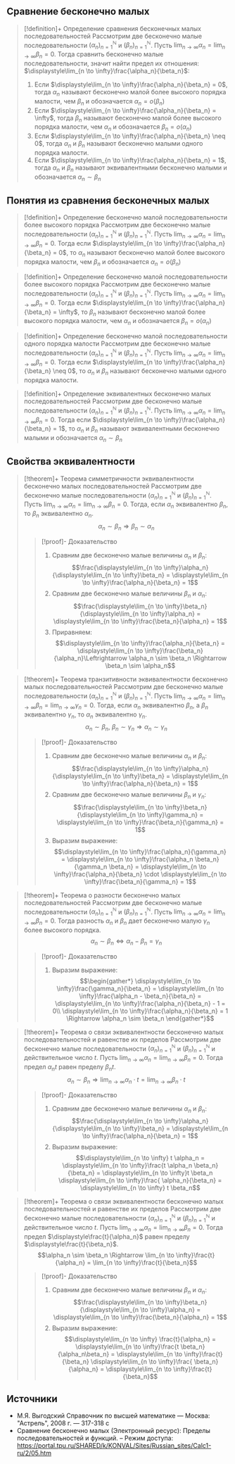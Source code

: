## Сравнение бесконечно малых
> [!definition]+ Определение сравнения бесконечных малых последовательностей
> Рассмотрим две бесконечно малые последовательности $(\alpha_n)_{n=1}^{\mathbb N}$ и $(\beta_n)_{n=1}^{\mathbb N}$. Пусть $\displaystyle\lim_{n \to \infty}\alpha_n = \lim_{n \to \infty}\beta_n = 0$. Тогда сравнить бесконечно малые последовательности, значит найти предел их отношения: $\displaystyle\lim_{n \to \infty}\frac{\alpha_n}{\beta_n}$:
> 1. Если $\displaystyle\lim_{n \to \infty}\frac{\alpha_n}{\beta_n} = 0$, тогда $\alpha_n$ называют бесконечно малой более высокого порядка малости, чем $\beta_n$ и обозначается $\alpha_n=o\Big(\beta_n\Big)$
> 2. Если $\displaystyle\lim_{n \to \infty}\frac{\alpha_n}{\beta_n} = \infty$, тогда $\beta_n$ называют бесконечно малой более высокого порядка малости, чем $\alpha_n$ и обозначается $\beta_n=o\Big(\alpha_n\Big)$
> 3. Если $\displaystyle\lim_{n \to \infty}\frac{\alpha_n}{\beta_n} \neq 0$, тогда $\alpha_n$ и $\beta_n$ называют бесконечно малыми одного порядка малости. 
> 4. Если $\displaystyle\lim_{n \to \infty}\frac{\alpha_n}{\beta_n} = 1$, тогда $\alpha_n$ и $\beta_n$ называют эквивалентными бесконечно малыми и обозначается $\alpha_n \sim \beta_n$

## Понятия из сравнения бесконечных малых
> [!definition]+ Определение бесконечно малой последовательности более высокого порядка
> Рассмотрим две бесконечно малые последовательности $(\alpha_n)_{n=1}^{\mathbb N}$ и $(\beta_n)_{n=1}^{\mathbb N}$. Пусть $\displaystyle\lim_{n \to \infty}\alpha_n = \lim_{n \to \infty}\beta_n = 0$. Тогда если $\displaystyle\lim_{n \to \infty}\frac{\alpha_n}{\beta_n} = 0$, то $\alpha_n$ называют бесконечно малой более высокого порядка малости, чем $\beta_n$ и обозначается $\alpha_n=o\Big(\beta_n\Big)$

> [!definition]+ Определение бесконечно малой последовательности более высокого порядкa
> Рассмотрим две бесконечно малые последовательности $(\alpha_n)_{n=1}^{\mathbb N}$ и $(\beta_n)_{n=1}^{\mathbb N}$. Пусть $\displaystyle\lim_{n \to \infty}\alpha_n = \lim_{n \to \infty}\beta_n = 0$. Тогда если $\displaystyle\lim_{n \to \infty}\frac{\alpha_n}{\beta_n} = \infty$, то $\beta_n$ называют бесконечно малой более высокого порядка малости, чем $\alpha_n$ и обозначается $\beta_n=o\Big(\alpha_n\Big)$

> [!definition]+ Определение бесконечно малой последовательности одного порядка малости
> Рассмотрим две бесконечно малые последовательности $(\alpha_n)_{n=1}^{\mathbb N}$ и $(\beta_n)_{n=1}^{\mathbb N}$. Пусть $\displaystyle\lim_{n \to \infty}\alpha_n = \lim_{n \to \infty}\beta_n = 0$. Тогда если $\displaystyle\lim_{n \to \infty}\frac{\alpha_n}{\beta_n} \neq 0$, то $\alpha_n$ и $\beta_n$ называют бесконечно малыми одного порядка малости. 

> [!definition]+ Определение эквивалентных бесконечно малых последовательностей
> Рассмотрим две бесконечно малые последовательности $(\alpha_n)_{n=1}^{\mathbb N}$ и $(\beta_n)_{n=1}^{\mathbb N}$. Пусть $\displaystyle\lim_{n \to \infty}\alpha_n = \lim_{n \to \infty}\beta_n = 0$. Тогда если $\displaystyle\lim_{n \to \infty}\frac{\alpha_n}{\beta_n} = 1$, то $\alpha_n$ и $\beta_n$ называют эквивалентными бесконечно малыми и обозначается $\alpha_n \sim \beta_n$

## Свойства эквивалентности
> [!theorem]+ Теорема симметричности эквивалентности бесконечно малых последовательностей
> Рассмотрим две бесконечно малые последовательности $(\alpha_n)_{n=1}^{\mathbb N}$ и $(\beta_n)_{n=1}^{\mathbb N}$. Пусть $\displaystyle\lim_{n \to \infty}\alpha_n = \lim_{n \to \infty}\beta_n = 0$. Тогда, если $\alpha_n$ эквивалентно $\beta_n$, то  $\beta_n$ эквивалентно $\alpha_n$. $$\alpha_n \sim \beta_n \Rightarrow \beta_n \sim \alpha_n$$
> > [!proof]- Доказательство
> > 1. Сравним две бесконечно малые величины $\alpha_n$ и $\beta_n$: $$\frac{\displaystyle\lim_{n \to \infty}\alpha_n}{\displaystyle\lim_{n \to \infty}\beta_n} = \displaystyle\lim_{n \to \infty}\frac{\alpha_n}{\beta_n} = 1$$
> > 2. Сравним две бесконечно малые величины $\beta_n$ и $\alpha_n$: $$\frac{\displaystyle\lim_{n \to \infty}\beta_n}{\displaystyle\lim_{n \to \infty}\alpha_n} = \displaystyle\lim_{n \to \infty}\frac{\beta_n}{\alpha_n} = 1$$
> > 3. Приравняем: $$\displaystyle\lim_{n \to \infty}\frac{\alpha_n}{\beta_n} = \displaystyle\lim_{n \to \infty}\frac{\beta_n}{\alpha_n}\Leftrightarrow \alpha_n \sim \beta_n \Rightarrow \beta_n \sim \alpha_n$$

> [!theorem]+ Теорема транзитивности эквивалентности бесконечно малых последовательностей
> Рассмотрим две бесконечно малые последовательности $(\alpha_n)_{n=1}^{\mathbb N}$ и $(\beta_n)_{n=1}^{\mathbb N}$. Пусть $\displaystyle\lim_{n \to \infty}\alpha_n = \lim_{n \to \infty}\beta_n = \lim_{n \to \infty}\gamma_n= 0$. Тогда, если $\alpha_n$ эквивалентно $\beta_n$, а $\beta_n$ эквивалентно $\gamma_n$, то  $\alpha_n$ эквивалентно $\gamma_n$.  $$\alpha_n \sim \beta_n,\ \beta_n \sim \gamma_n \Rightarrow \alpha_n \sim \gamma_n$$
> > [!proof]- Доказательство
> > 1. Сравним две бесконечно малые величины $\alpha_n$ и $\beta_n$:$$\frac{\displaystyle\lim_{n \to \infty}\alpha_n}{\displaystyle\lim_{n \to \infty}\beta_n} = \displaystyle\lim_{n \to \infty}\frac{\alpha_n}{\beta_n} = 1$$
> > 2. Сравним две бесконечно малые величины $\beta_n$ и $\gamma_n$: $$\frac{\displaystyle\lim_{n \to \infty}\beta_n}{\displaystyle\lim_{n \to \infty}\gamma_n} = \displaystyle\lim_{n \to \infty}\frac{\beta_n}{\gamma_n} = 1$$
> > 3. Выразим выражение: $$\displaystyle\lim_{n \to \infty}\frac{\alpha_n}{\gamma_n} = \displaystyle\lim_{n \to \infty}\frac{\alpha_n \beta_n}{\gamma_n \beta_n} = \displaystyle\lim_{n \to \infty}\frac{\alpha_n}{\beta_n} \cdot \displaystyle\lim_{n \to \infty}\frac{\beta_n}{\gamma_n} = 1$$

> [!theorem]+ Теорема о разности бесконечно малых последовательностей 
> Рассмотрим две бесконечно малые последовательности $(\alpha_n)_{n=1}^{\mathbb N}$ и $(\beta_n)_{n=1}^{\mathbb N}$. Пусть $\displaystyle\lim_{n \to \infty}\alpha_n = \lim_{n \to \infty}\beta_n = 0$. Тогда разность $\alpha_n$ и $\beta_n$ дает бесконечно малую $\gamma_n$ более высокого порядка. $$\alpha_n \sim \beta_n \Leftrightarrow \alpha_n - \beta_n = \gamma_n$$
> > [!proof]- Доказательство
> > 1. Выразим выражение: $$\begin{gather*} \displaystyle\lim_{n \to \infty}\frac{\gamma_n}{\beta_n} = \displaystyle\lim_{n \to \infty}\frac{\alpha_n - \beta_n}{\beta_n}  = \displaystyle\lim_{n \to \infty}\frac{\alpha_n}{\beta_n} - 1 = 0\\ \displaystyle\lim_{n \to \infty}\frac{\alpha_n}{\beta_n} = 1 \Rightarrow \alpha_n \sim \beta_n \end{gather*}$$

> [!theorem]+ Теорема о связи эквивалентности бесконечно малых последовательностей и равенстве их пределов 
> Рассмотрим две бесконечно малые последовательности $(\alpha_n)_{n=1}^{\mathbb N}$ и $(\beta_n)_{n=1}^{\mathbb N}$ и действительное число $t$. Пусть $\displaystyle\lim_{n \to \infty}\alpha_n = \lim_{n \to \infty}\beta_n = 0$. Тогда предел $\alpha_n t$ равен пределу $\beta_n t$. $$\alpha_n \sim \beta_n \Rightarrow \displaystyle\lim_{n \to \infty}\alpha_n \cdot t = \lim_{n \to \infty}\beta_n \cdot t$$
> > [!proof]- Доказательство
> > 1. Сравним две бесконечно малые величины $\alpha_n$ и $\beta_n$:  $$\frac{\displaystyle\lim_{n \to \infty}\alpha_n}{\displaystyle\lim_{n \to \infty}\beta_n} = \displaystyle\lim_{n \to \infty}\frac{\alpha_n}{\beta_n} = 1$$
> > 2. Выразим выражение: $$\displaystyle\lim_{n \to \infty} t \alpha_n = \displaystyle\lim_{n \to \infty}\frac{t \alpha_n \beta_n}{\beta_n} = \displaystyle\lim_{n \to \infty}t \beta_n \displaystyle\lim_{n \to \infty}\frac{ \alpha_n}{\beta_n} = \displaystyle\lim_{n \to \infty} t \beta_n$$

> [!theorem]+ Теоремa о связи эквивалентности бесконечно малых последовательностей и равенстве их пределов
> Рассмотрим две бесконечно малые последовательности $(\alpha_n)_{n=1}^{\mathbb N}$ и $(\beta_n)_{n=1}^{\mathbb N}$ и действительное число $t$. Пусть $\displaystyle\lim_{n \to \infty}\alpha_n = \lim_{n \to \infty}\beta_n = 0$. Тогда предел $\displaystyle\frac{t}{\alpha_n}$ равен пределу $\displaystyle\frac{t}{\beta_n}$. $$\alpha_n \sim \beta_n \Rightarrow \lim_{n \to \infty}\frac{t}{\alpha_n} = \lim_{n \to \infty}\frac{t}{\beta_n}$$
> > [!proof]- Доказательство
> > 1. Сравним две бесконечно малые величины $\beta_n$ и $\alpha_n$:  $$\frac{\displaystyle\lim_{n \to \infty}\beta_n}{\displaystyle\lim_{n \to \infty}\alpha_n} = \displaystyle\lim_{n \to \infty}\frac{\beta_n}{\alpha_n} = 1$$
> > 2. Выразим выражение: $$\displaystyle\lim_{n \to \infty} \frac{t}{\alpha_n} = \displaystyle\lim_{n \to \infty}\frac{t  \beta_n}{\alpha_n\beta_n} = \displaystyle\lim_{n \to \infty}\frac{t}{\beta_n} \displaystyle\lim_{n \to \infty}\frac{ \beta_n}{\alpha_n} = \displaystyle\lim_{n \to \infty}\frac{t}{\beta_n}$$

## Источники
* М.Я. Выгодский Справочник по высшей математике — Москва: "Астрель", 2008 г. — 317-318 с
* Сравнение бесконечно малых (Электронный ресурс): Пределы последовательностей и функций. – Режим доступа: https://portal.tpu.ru/SHARED/k/KONVAL/Sites/Russian_sites/Calc1-ru/2/05.htm